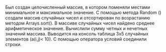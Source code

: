 
Был создан целочисленный массив, в котором поменяли местами минимальное и максимальное значение.
С помощью метода Random () создали массив случайных чисел и отсортирован по возрастанию методом Arrays.sort().
В массиве случайных чисел найдено среднее арифметическое значение.
Вычислили сумму четных и нечетных значений массива.
Выводится на консоль таблица 3х5 случайных элементов (a(i,j)< 10).
С помощью оператора условий соединили строки.
